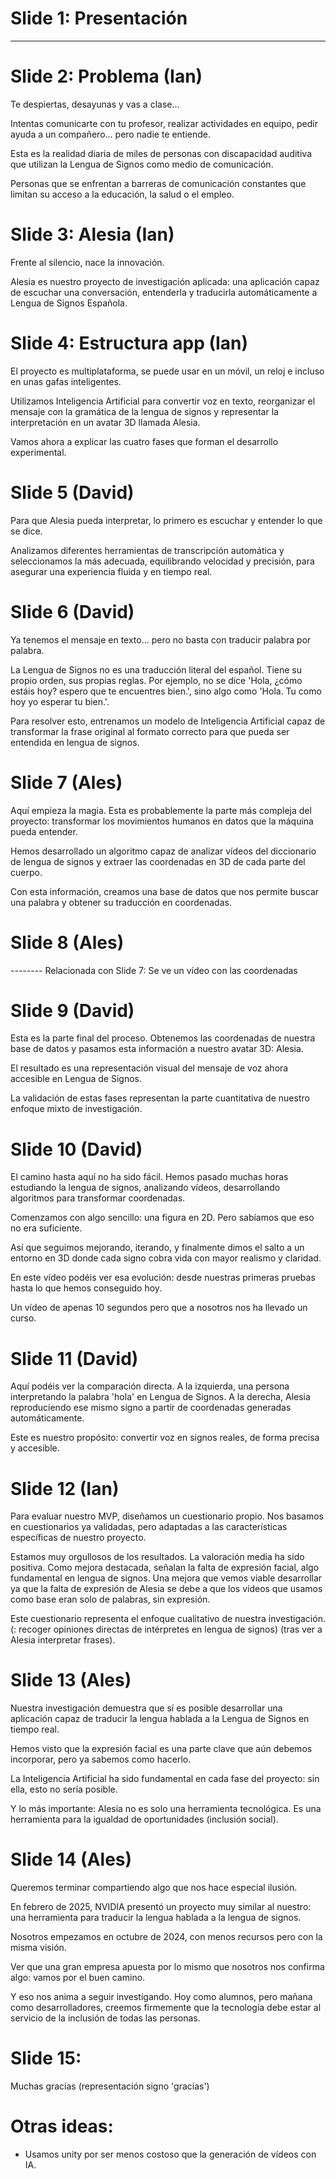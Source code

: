 # Slide 1: Presentación
---

# Slide 2: Problema (Ian)

Te despiertas, desayunas y vas a clase...

Intentas comunicarte con tu profesor, realizar actividades en equipo, pedir ayuda a un compañero... pero nadie te
entiende.

Esta es la realidad diaria de miles de personas con discapacidad auditiva que utilizan la Lengua de Signos como medio de
comunicación.

Personas que se enfrentan a barreras de comunicación constantes que limitan su acceso a la educación, la salud o el
empleo.

# Slide 3: Alesia (Ian)

Frente al silencio, nace la innovación.

Alesia es nuestro proyecto de investigación aplicada: una aplicación capaz de escuchar una conversación, entenderla y
traducirla automáticamente a Lengua de Signos Española.

# Slide 4: Estructura app (Ian)

El proyecto es multiplataforma, se puede usar en un móvil, un reloj e incluso en unas gafas inteligentes.

Utilizamos Inteligencia Artificial para convertir voz en texto, reorganizar el mensaje con la gramática de la lengua de
signos y representar la interpretación en un avatar 3D llamada Alesia.

Vamos ahora a explicar las cuatro fases que forman el desarrollo experimental.

# Slide 5 (David)

Para que Alesia pueda interpretar, lo primero es escuchar y entender lo que se dice.

Analizamos diferentes herramientas de transcripción automática y seleccionamos la más adecuada, equilibrando velocidad y
precisión, para asegurar una experiencia fluida y en tiempo real.

# Slide 6 (David)

Ya tenemos el mensaje en texto… pero no basta con traducir palabra por palabra.

La Lengua de Signos no es una traducción literal del español. Tiene su propio orden, sus propias reglas. Por ejemplo, no
se dice 'Hola, ¿cómo estáis hoy? espero que te encuentres bien.', sino algo como 'Hola. Tu como hoy yo esperar tu
bien.'.

Para resolver esto, entrenamos un modelo de Inteligencia Artificial capaz de transformar la frase original al formato
correcto para que pueda ser entendida en lengua de signos.

# Slide 7 (Ales)

Aquí empieza la magia. Esta es probablemente la parte más compleja del proyecto: transformar los
movimientos humanos en datos que la máquina pueda entender.

Hemos desarrollado un algoritmo capaz de analizar vídeos del diccionario de lengua de signos y extraer las coordenadas
en 3D de cada parte del cuerpo.

Con esta información, creamos una base de datos que nos permite buscar una palabra y obtener su traducción en
coordenadas.

# Slide 8 (Ales)

-------- Relacionada con Slide 7: Se ve un vídeo con las coordenadas

# Slide 9 (David)

Esta es la parte final del proceso. Obtenemos las coordenadas de nuestra base de datos y pasamos esta información a
nuestro avatar 3D: Alesia.

El resultado es una representación visual del mensaje de voz ahora accesible en Lengua de Signos.

La validación de estas fases representan la parte cuantitativa de nuestro enfoque mixto de investigación.

# Slide 10 (David)

El camino hasta aquí no ha sido fácil. Hemos pasado muchas horas estudiando la lengua de signos, analizando vídeos,
desarrollando algoritmos para transformar coordenadas.

Comenzamos con algo sencillo: una figura en 2D. Pero sabíamos que eso no era suficiente.

Así que seguimos mejorando, iterando, y finalmente dimos el salto a un entorno en 3D donde cada signo cobra vida con
mayor realismo y claridad.

En este vídeo podéis ver esa evolución: desde nuestras primeras pruebas hasta lo que hemos conseguido hoy.

Un vídeo de apenas 10 segundos pero que a nosotros nos ha llevado un curso.

# Slide 11 (David)

Aquí podéis ver la comparación directa.
A la izquierda, una persona interpretando la palabra 'hola' en Lengua de Signos.
A la derecha, Alesia reproduciendo ese mismo signo a partir de coordenadas generadas automáticamente.

Este es nuestro propósito: convertir voz en signos reales, de forma precisa y accesible.

# Slide 12 (Ian)

Para evaluar nuestro MVP, diseñamos un cuestionario propio.
Nos basamos en cuestionarios ya validadas, pero adaptadas a las características específicas de nuestro proyecto.

Estamos muy orgullosos de los resultados. La valoración media ha sido positiva.
Como mejora destacada, señalan la falta de expresión facial, algo fundamental en lengua de signos.
Una mejora que vemos viable desarrollar ya que la falta de expresión de Alesia se debe a que los vídeos que usamos como
base eran solo de palabras, sin expresión.

Este cuestionario representa el enfoque cualitativo de nuestra investigación. (: recoger opiniones directas de
intérpretes
en lengua de signos) (tras ver a Alesia interpretar frases).

# Slide 13 (Ales)

Nuestra investigación demuestra que sí es posible desarrollar una aplicación capaz de traducir la lengua hablada a la
Lengua de Signos en tiempo real.

Hemos visto que la expresión facial es una parte clave que aún debemos incorporar, pero ya sabemos como hacerlo.

La Inteligencia Artificial ha sido fundamental en cada fase del proyecto: sin ella, esto no sería posible.

Y lo más importante: Alesia no es solo una herramienta tecnológica.
Es una herramienta para la igualdad de oportunidades (inclusión social).

# Slide 14 (Ales)

Queremos terminar compartiendo algo que nos hace especial ilusión.

En febrero de 2025, NVIDIA presentó un proyecto muy similar al nuestro: una herramienta para traducir la lengua hablada
a la lengua de signos.

Nosotros empezamos en octubre de 2024, con menos recursos pero con la misma visión.

Ver que una gran empresa apuesta por lo mismo que nosotros nos confirma algo: vamos por el buen camino.

Y eso nos anima a seguir investigando. Hoy como alumnos, pero mañana como desarrolladores, creemos firmemente que la
tecnología debe estar al servicio de la inclusión de todas las personas.

# Slide 15:

Muchas gracias (representación signo 'gracias')

# Otras ideas:

- Usamos unity por ser menos costoso que la generación de vídeos con IA.